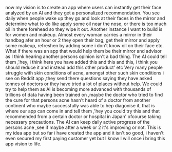 now my vision is to create an app where users can instantly get their face analyzed by an AI and they get a personalized recommendation. You see daily when people wake up they go and look at their faces in the mirror and determine what to do like apply some oil near the nose, or there is too much oil in there forehead so they wipe it out.
Another instance I want to build is for women and makeup. Almost every woman carries a mirror in their handbag afer an hour or 2 they open their bag, get their mirror and apply some makeup, refreshen by adding some i don't know oil on their face etc. What if there was an app that would help them be their mirror and advisor as I think hearing another persons opinion isn't a bad thing. The AI could tell them ,'hey, i think here you have added this and this and this, i think you should reduce it and instead add this other product' etc
Very many people struggle with skin conditions of acne, amongst other such skin conditions i see on Reddit app ,they send there questions saying they have asked tonnes of doctors or they have tried a lot of places without help. We could try to help them as AI is becoming more advanced with thousands of trillions of data having been trained on ,maybe the doctor who tried to find the cure for that persons acne hasn't heard of a doctor from another continent who maybe successfully was able to hep diagonise it, that is where our app can come in and tell them ,'hey you could try this and that recommended from a certain doctor or hospital in Japan' ofcourse taking necessary precautions. The AI can keep daily active progress of the persons acne ,see if maybe after a week or 2 it's improving or not. This is my idea app but so far i have created the app and it isn't so good, i haven't even secured my first paying customer yet but I know I will once i bring this app vision to life.